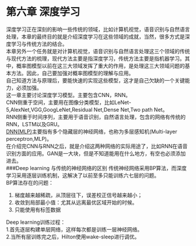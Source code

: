 # 第六章 深度学习
深度学习正在深刻的影响一些传统的领域，比如计算机视觉，语音识别与自然语言处理，本章的最终目的就是介绍深度学习在这些领域的成就，当然，很多方式是深度学习与传统方法的结合。   
本章另外一个任务就是对计算机视觉，语音识别与自然语言处理这三个领域的传统与现代方法的梳理，现代方法主要是指深度学习，传统方法主要是指机器学习。其中，概率图模型以前在这三大领域发挥了重大的作用，是处理这三大领域问题的基本方法。因此，自己要加强对概率图模型的理解与应用。  
自己知道方法与原理后，要能快速的实现这些模型，这才是自己欠缺的一个关键能力，必须加强。  
这一章主要讨论深度学习模型。主要包含CNN，RNN。  
CNN侧重于空间，主要用在图像分类模型，比如LeNet-5,AlexNet,VGG,GoogLeNet,Residual Net,Dense Net,Two path Net。  
RNN侧重于时间序列，主要用于语音识别，自然语言处理，包含的网络有传统的RNN，LSTM以及GRU。  
[DNN\(MLP\)](https://zhuanlan.zhihu.com/p/29815081)主要指有多个隐藏层的神经网络，也称为多层感知机\(Multi-layer perceptron,MLP\)。  
在介绍完CNN与RNN之后，就是介绍这两种网络的实际用途了，比如RNN在语音识别方面的应用。GAN是一大块，但是不知道能用在什么地方，有空也必须添加进去。  
###Deep learning 与传统的神经网络的区别
传统神经网络采用BP算法，而深度学习采用逐层训练机制，这解决了以前至多只能训练六七层的问题。  
BP算法存在的问题：  
1. 梯度越来越稀疏，从顶层往下，误差校正信号越来越小；  
2. 收敛到局部最小值：尤其从远离最优区域开始的时候。  
3. 只能使用有标签数据  

Deep learning训练过程：  
1.首先逐层构建单层网络，这样每次都是训练一层神经网络。  
2.当所有层训练完之后，Hilton使用wake-sleep进行调优。  


